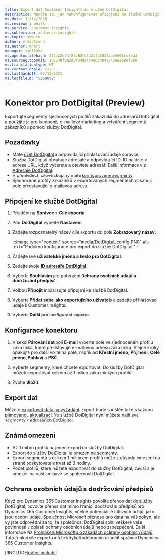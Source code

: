 ```yaml
---
title: Export dat Customer Insights do služby DotDigital
description: Naučte se, jak nakonfigurovat připojení ke službě DotDigital.
ms.date: 11/14/2020
ms.reviewer: philk
ms.service: customer-insights
ms.subservice: audience-insights
ms.topic: how-to
author: m-hartmann
ms.author: mhart
manager: shellyha
ms.openlocfilehash: 573a22e24f84c65fc4d21faf823cace801cc7ea3
ms.sourcegitcommit: 139548f8a2d0f24d54c4a6c404a743eeeb8ef8e0
ms.translationtype: HT
ms.contentlocale: cs-CZ
ms.lasthandoff: 02/15/2021
ms.locfileid: "5269092"
---
```

# <a name="connector-for-dotdigital-preview"></a>Konektor pro DotDigital (Preview)

Exportujte segmenty sjednocených profilů zákazníků do adresářů DotDigital a použijte je pro kampaně, e-mailový marketing a vytváření segmentů zákazníků s pomocí služby DotDigital. 

## <a name="prerequisites"></a>Požadavky

-   Máte [účet DotDigital](https://dotdigital.com/) a odpovídající přihlašovací údaje správce.
-   Služba DotDigital obsahuje adresáře a odpovídající ID. ID najdete v adrese URL, když vyberete a otevřete adresář. Další informace viz [Adresáře DotDigital](https://support.dotdigital.com/hc/articles/212211968-Creating-an-address-book).
-   V přehledech cílové skupiny máte [konfigurované segmenty](segments.md).
-   Sjednocené profily zákazníků v exportovaných segmentech obsahují pole představující e-mailovou adresu.

## <a name="connect-to-dotdigital"></a>Připojení ke službě DotDigital

1. Přejděte na **Správce** > **Cíle exportu**.

1. Pod **DotDigital** vyberte **Nastavení**.

1. Zadejte rozpoznatelný název cíle exportu do pole **Zobrazovaný název**.

   :::image type="content" source="media/DotDigital_config.PNG" alt-text="Podokno konfigurace pro export do služby DotDigital.":::

1. Zadejte své **uživatelské jméno a heslo pro DotDigital**.

1. Zadejte svoje **[ID adresáře DotDigital](https://support.dotdigital.com/hc/articles/212211968-Creating-an-address-book)**.

1. Vyberte **Souhlasím** pro potvrzení **Ochrany osobních údajů a dodržování předpisů**.

1. Volbou **Připojit** inicializujte připojení ke službě DotDigital.

1. Vyberte **Přidat sebe jako exportujícího uživatele** a zadejte přihlašovací údaje k Customer Insights.

1. Vyberte **Další** pro konfiguraci exportu.

## <a name="configure-the-connector"></a>Konfigurace konektoru

1. V sekci **Párování dat** poli **E-mail** vyberte pole ve sjednoceném profilu zákazníka, které představuje e-mailovou adresu zákazníka. Stejné kroky opakujte pro další volitelná pole, například **Křestní jméno**, **Příjmení**, **Celé jméno**, **Pohlaví** a **PSČ**.

1. Vyberte segmenty, které chcete exportovat. Do služby DotDigital můžete exportovat celkem až 1 milion zákaznických profilů.

1. Zvolte **Uložit**.

## <a name="export-the-data"></a>Export dat

Můžete [exportovat data na vyžádání](export-destinations.md). Export bude spuštěn také s každou [plánovanou aktualizací](system.md#schedule-tab). Ve službě DotDigital nyní můžete najít své segmenty v [adresářích DotDigital](https://support.dotdigital.com/hc/articles/212211968-Creating-an-address-book).

## <a name="known-limitations"></a>Známá omezení

- Až 1 milion profilů na jeden export do služby DotDigital.
- Export do služby DotDigital je omezen na segmenty.
- Export segmentů s celkem 1 milionem profilů může z důvodu omezení na straně poskytovatele trvat až 3 hodiny. 
- Počet profilů, které můžete exportovat do služby DotDigital, závisí a je omezen na vaší smlouvě se společností DotDigital.

## <a name="data-privacy-and-compliance"></a>Ochrana osobních údajů a dodržování předpisů

Když pro Dynamics 365 Customer Insights povolíte přenos dat do služby DotDigital, povolíte přenos dat mimo hranici dodržování předpisů pro Dynamics 365 Customer Insights, včetně potenciálně citlivých údajů, jako jsou osobní údaje. Společnost Microsoft přenese tato data na váš pokyn, ale vy jste odpovědní za to, že společnost DotDigital splní veškeré vaše povinnosti v oblasti ochrany osobních údajů nebo zabezpečení. Další informace viz [Prohlášení Microsoftu o zásadách ochrany osobních údajů](https://go.microsoft.com/fwlink/?linkid=396732).
Tuto funkci cíle exportu může kdykoli odebráním ukončit správce Dynamics 365 Customer Insights.


[!INCLUDE[footer-include](../includes/footer-banner.md)]